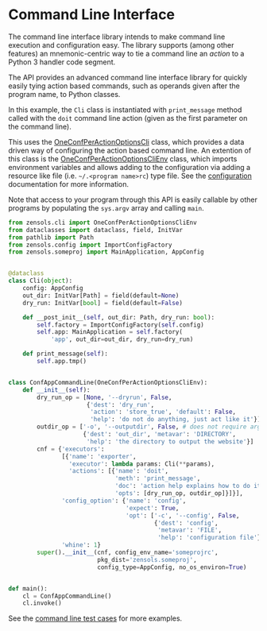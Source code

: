 # Command Line Interface

The command line interface library intends to make command line execution and
configuration easy.  The library supports (among other features) an
mnemonic-centric way to tie a command line an *action* to a Python 3 handler
code segment.

The API provides an advanced command line interface library for quickly easily
tying action based commands, such as operands given after the program name, to
Python classes.

In this example, the `Cli` class is instantiated with `print_message` method
called with the `doit` command line action (given as the first parameter on the
command line).

This uses the [OneConfPerActionOptionsCli] class, which provides a data driven
way of configuring the action based command line.  An extention of this class
is the [OneConfPerActionOptionsCliEnv] class, which imports environment
variables and allows adding to the configuration via adding a resource like
file (i.e. `~/.<program name>rc`) type file.  See the
[configuration](config.md) documentation for more information.

Note that access to your program through this API is easily callable by other
programs by populating the `sys.argv` array and calling `main`.

```python
from zensols.cli import OneConfPerActionOptionsCliEnv
from dataclasses import dataclass, field, InitVar
from pathlib import Path
from zensols.config import ImportConfigFactory
from zensols.someproj import MainApplication, AppConfig


@dataclass
class Cli(object):
    config: AppConfig
    out_dir: InitVar[Path] = field(default=None)
    dry_run: InitVar[bool] = field(default=False)

    def __post_init__(self, out_dir: Path, dry_run: bool):
        self.factory = ImportConfigFactory(self.config)
        self.app: MainApplication = self.factory(
            'app', out_dir=out_dir, dry_run=dry_run)

    def print_message(self):
        self.app.tmp()


class ConfAppCommandLine(OneConfPerActionOptionsCliEnv):
    def __init__(self):
        dry_run_op = [None, '--dryrun', False,
                      {'dest': 'dry_run',
                       'action': 'store_true', 'default': False,
                       'help': 'do not do anything, just act like it'}]
        outdir_op = ['-o', '--outputdir', False, # does not require argument
                     {'dest': 'out_dir', 'metavar': 'DIRECTORY',
                      'help': 'the directory to output the website'}]
        cnf = {'executors':
               [{'name': 'exporter',
                 'executor': lambda params: Cli(**params),
                 'actions': [{'name': 'doit',
                              'meth': 'print_message',
                              'doc': 'action help explains how to do it',
                              'opts': [dry_run_op, outdir_op]}]}],
               'config_option': {'name': 'config',
                                 'expect': True,
                                 'opt': ['-c', '--config', False,
                                         {'dest': 'config',
                                          'metavar': 'FILE',
                                          'help': 'configuration file'}]},
               'whine': 1}
        super().__init__(cnf, config_env_name='someprojrc',
                         pkg_dist='zensols.someproj',
                         config_type=AppConfig, no_os_environ=True)


def main():
    cl = ConfAppCommandLine()
    cl.invoke()
```

See the [command line test cases] for more examples.


<!-- links -->

[template]: https://github.com/plandes/template

[OneConfPerActionOptionsCli]: ../api/zensols.cli.html#zensols.cli.peraction.OneConfPerActionOptionsCli
[OneConfPerActionOptionsCliEnv]: ../api/zensols.cli.html#zensols.cli.peraction.OneConfPerActionOptionsCliEnv
[command line test cases]: ../test/python/test_cli_env.py
